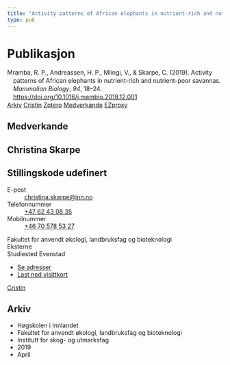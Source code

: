 ```yaml
---
title: "Activity patterns of African elephants in nutrient-rich and nutrient-poor savannas"
type: pub
---
```

<h1>Publikasjon</h1>
<article id="csl-bib-container-SXF66YSX" class="csl-bib-container">
  <div class="csl-bib-body" style="line-height: 1.35; padding-left: 1em; text-indent:-1em;">
  <div class="csl-entry">Mramba, R. P., Andreassen, H. P., Mlingi, V., &amp; Skarpe, C. (2019). Activity patterns of African elephants in nutrient-rich and nutrient-poor savannas. <i>Mammalian Biology</i>, <i>94</i>, 18&#x2013;24. <a href="https://doi.org/10.1016/j.mambio.2018.12.001">https://doi.org/10.1016/j.mambio.2018.12.001</a></div>
</div>
  <div class="csl-bib-buttons">
    <a href="#taxonomy-article-SXF66YSX" class="csl-bib-button">Arkiv</a>
    <a href="https://app.cristin.no/results/show.jsf?id=1694802" alt="Cristin URL" class="csl-bib-button">Cristin</a>
    <a href="http://zotero.org/groups/5022929/items/SXF66YSX" alt="Zotero URL" class="csl-bib-button">Zotero</a>
    <a href="#contributors-article-SXF66YSX" class="csl-bib-button">Medverkande</a>
    <a href="http://ezproxy.inn.no/login?url=https://doi.org/10.1016/j.mambio.2018.12.001" class="csl-bib-button">EZproxy</a>
  </div>
  <div id="csl-bib-meta-container-SXF66YSX"></div>
</article>
<div id="csl-bib-meta-SXF66YSX" class="csl-bib-meta">
  <article id="contributors-article-SXF66YSX" class="contributors-article">
    <h1>Medverkande</h1>
    <div class="personas">
<div class="vrtx-hinn-person-card">
<div class="photo">
<i class="lar la-user-circle missing-person"></i>
</div>
<div class="info">
<hgroup><h1>Christina Skarpe</h1>
<h2>Stillingskode udefinert</h2>
</hgroup><dl>
<dt>E-post</dt>
<dd>
<a href="mailto:christina.skarpe@inn.no">christina.skarpe@inn.no</a>
</dd>
<dt>Telefonnummer</dt>
<dd><a href="tel:+4762430835">
+47 62 43 08 35
</a></dd>
<dt>Mobilnummer</dt>
<dd><a href="tel:+46705785327">
+46 70 578 53 27
</a></dd>
</dl>
<p>
Fakultet for anvendt økologi, landbruksfag og bioteknologi<br>
Eksterne<br>
Studiested Evenstad
</p>
<ul class="vrtx-hinn-links">
<li><a href="https://www.inn.no/finn-en-ansatt/christina-skarpe.html#vrtx-hinn-addresses">Se adresser</a></li>
<li><a href="https://www.inn.no/finn-en-ansatt/christina-skarpe.html?vrtx=vcf">Last ned visittkort</a></li>
</ul>
</div>
</div>
<a href="https://app.cristin.no/persons/show.jsf?id=328270" alt="Cristin URL" class="personas-cristin">Cristin</a>
</div>
  </article>
  <article id="taxonomy-article-SXF66YSX" class="taxonomy-article">
    <h1>Arkiv</h1>
    <ul>
      <li>Høgskolen i Innlandet</li>
      <li>Fakultet for anvendt økologi, landbruksfag og bioteknologi</li>
      <li>Institutt for skog- og utmarksfag</li>
      <li>2019</li>
      <li>April</li>
    </ul>
  </article>
</div>
